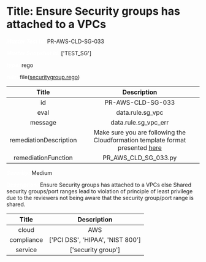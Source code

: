 



# Title: Ensure Security groups has attached to a VPCs


***<font color="white">Master Test Id:</font>*** PR-AWS-CLD-SG-033

***<font color="white">Master Snapshot Id:</font>*** ['TEST_SG']

***<font color="white">type:</font>*** rego

***<font color="white">rule:</font>*** file([securitygroup.rego])  
  
  
  
  

|Title|Description|
| :---: | :---: |
|id|PR-AWS-CLD-SG-033|
|eval|data.rule.sg_vpc|
|message|data.rule.sg_vpc_err|
|remediationDescription|Make sure you are following the Cloudformation template format presented <a href='https://docs.aws.amazon.com/AWSCloudFormation/latest/UserGuide/aws-properties-ec2-security-group.html#cfn-ec2-securitygroup-vpcid' target='_blank'>here</a>|
|remediationFunction|PR_AWS_CLD_SG_033.py|


***<font color="white">Severity:</font>*** Medium

***<font color="white">Description:</font>*** Ensure Security groups has attached to a VPCs else Shared security groups/port ranges lead to violation of principle of least privilege due to the reviewers not being aware that the security group/port range is shared.  
  
  

|Title|Description|
| :---: | :---: |
|cloud|AWS|
|compliance|['PCI DSS', 'HIPAA', 'NIST 800']|
|service|['security group']|



[securitygroup.rego]: https://github.com/prancer-io/prancer-compliance-test/tree/master/aws/cloud/securitygroup.rego
